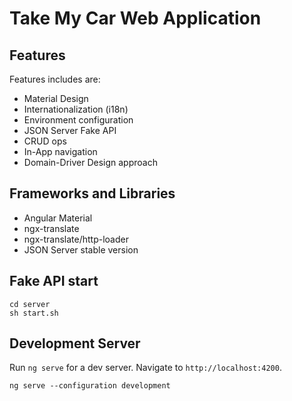 # Take My Car Web Application

## Features

Features includes are:

- Material Design
- Internationalization (i18n)
- Environment configuration
- JSON Server Fake API
- CRUD ops
- In-App navigation
- Domain-Driver Design approach

## Frameworks and Libraries

- Angular Material
- ngx-translate
- ngx-translate/http-loader
- JSON Server stable version

## Fake API start

```
cd server
sh start.sh
```

## Development Server

Run `ng serve` for a dev server. Navigate to `http://localhost:4200`.
```
ng serve --configuration development
```

